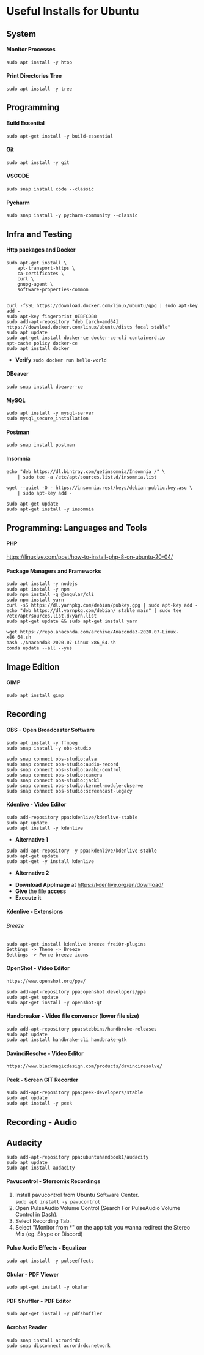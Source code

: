 # Useful Installs for Ubuntu

## System

#### Monitor Processes

`sudo apt install -y htop`

#### Print Directories Tree

`sudo apt install -y tree `

## Programming

#### Build Essential

```
sudo apt-get install -y build-essential
```

#### Git

```
sudo apt install -y git
```

#### VSCODE

```
sudo snap install code --classic
```

#### Pycharm

```
sudo snap install -y pycharm-community --classic
```

## Infra and Testing

#### Http packages and Docker

```
sudo apt-get install \
    apt-transport-https \
    ca-certificates \
    curl \
    gnupg-agent \
    software-properties-common


curl -fsSL https://download.docker.com/linux/ubuntu/gpg | sudo apt-key add -
sudo apt-key fingerprint 0EBFCD88
sudo add-apt-repository "deb [arch=amd64] https://download.docker.com/linux/ubuntu/dists focal stable"
sudo apt update
sudo apt-get install docker-ce docker-ce-cli containerd.io
apt-cache policy docker-ce
sudo apt install docker
```

- **Verify**
  `sudo docker run hello-world`

#### DBeaver

```
sudo snap install dbeaver-ce
```

#### MySQL

```
sudo apt install -y mysql-server
sudo mysql_secure_installation
```

#### Postman

```
sudo snap install postman
```

#### Insomnia

```
echo "deb https://dl.bintray.com/getinsomnia/Insomnia /" \
    | sudo tee -a /etc/apt/sources.list.d/insomnia.list

wget --quiet -O - https://insomnia.rest/keys/debian-public.key.asc \
    | sudo apt-key add -

sudo apt-get update
sudo apt-get install -y insomnia
```

## Programming: Languages and Tools

#### PHP

https://linuxize.com/post/how-to-install-php-8-on-ubuntu-20-04/

#### Package Managers and Frameworks

```
sudo apt install -y nodejs
sudo apt install -y npm
sudo npm install -g @angular/cli
sudo npm install yarn
curl -sS https://dl.yarnpkg.com/debian/pubkey.gpg | sudo apt-key add -
echo "deb https://dl.yarnpkg.com/debian/ stable main" | sudo tee /etc/apt/sources.list.d/yarn.list
sudo apt-get update && sudo apt-get install yarn

wget https://repo.anaconda.com/archive/Anaconda3-2020.07-Linux-x86_64.sh
bash ./Anaconda3-2020.07-Linux-x86_64.sh
conda update --all --yes
```

## Image Edition

#### GIMP

```
sudo apt install gimp
```

## Recording

#### OBS - Open Broadcaster Software

```
sudo apt install -y ffmpeg
sudo snap install -y obs-studio

sudo snap connect obs-studio:alsa
sudo snap connect obs-studio:audio-record
sudo snap connect obs-studio:avahi-control
sudo snap connect obs-studio:camera
sudo snap connect obs-studio:jack1
sudo snap connect obs-studio:kernel-module-observe
sudo snap connect obs-studio:screencast-legacy

```

#### Kdenlive - Video Editor

```
sudo add-repository ppa:kdenlive/kdenlive-stable
sudo apt update
sudo apt install -y kdenlive
```

- **Alternative 1**

```
sudo add-apt-repository -y ppa:kdenlive/kdenlive-stable
sudo apt-get update
sudo apt-get -y install kdenlive
```

- **Alternative 2**

* **Download AppImage** at https://kdenlive.org/en/download/
* **Give** the file **access**
* **Execute it**

#### Kdenlive - Extensions

###### Breeze

```
sudo apt-get install kdenlive breeze frei0r-plugins
Settings -> Theme -> Breeze
Settings -> Force breeze icons
```

#### OpenShot - Video Editor

```
https://www.openshot.org/ppa/

sudo add-apt-repository ppa:openshot.developers/ppa
sudo apt-get update
sudo apt-get install -y openshot-qt
```

#### Handbreaker - Video file conversor (lower file size)

```
sudo add-apt-repository ppa:stebbins/handbrake-releases
sudo apt update
sudo apt install handbrake-cli handbrake-gtk

```

#### DavinciResolve - Video Editor

```
https://www.blackmagicdesign.com/products/davinciresolve/
```

#### Peek - Screen GIT Recorder

```
sudo add-apt-repository ppa:peek-developers/stable
sudo apt update
sudo apt install -y peek
```

## Recording - Audio

## Audacity

```
sudo add-apt-repository ppa:ubuntuhandbook1/audacity
sudo apt update
sudo apt install audacity

```

#### Pavucontrol - Stereomix Recordings

1. Install pavucontrol from Ubuntu Software Center.  
   `sudo apt install -y pavucontrol`
2. Open PulseAudio Volume Control (Search For PulseAudio Volume Control in Dash).
3. Select Recording Tab.
4. Select "Monitor from \*" on the app tab you wanna redirect the Stereo Mix (eg. Skype or Discord)

#### Pulse Audio Effects - Equalizer

```
sudo apt install -y pulseeffects
```

#### Okular - PDF Viewer

```
sudo apt-get install -y okular
```

#### PDF Shuffler - PDF Editor

```
sudo apt-get install -y pdfshuffler
```

#### Acrobat Reader

```
sudo snap install acrordrdc
sudo snap disconnect acrordrdc:network
```
